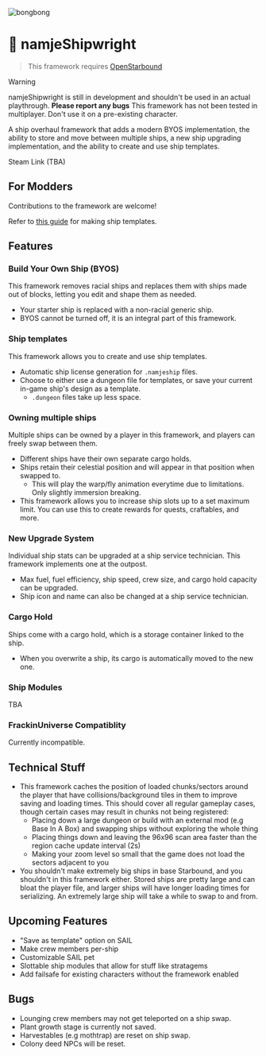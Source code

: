 ![bongbong](https://i.imgur.com/FN9fjwi.gif)
# 🚀 namjeShipwright
> This framework requires [OpenStarbound](https://github.com/OpenStarbound/OpenStarbound)

> [!WARNING]
> namjeShipwright is still in development and shouldn't be used in an actual playthrough. **Please report any bugs**
> This framework has not been tested in multiplayer.
> Don't use it on a pre-existing character.

A ship overhaul framework that adds a modern BYOS implementation, the ability to store and move between multiple ships, a new ship upgrading implementation, and the ability to create and use ship templates.

Steam Link (TBA)

## For Modders
Contributions to the framework are welcome!

Refer to [this guide](https://github.com/namje0/namje_shipwright/blob/main/namje_ships/making_ships.md) for making ship templates.

## Features
### Build Your Own Ship (BYOS)
This framework removes racial ships and replaces them with ships made out of blocks, letting you edit and shape them as needed.
- Your starter ship is replaced with a non-racial generic ship.
- BYOS cannot be turned off, it is an integral part of this framework.
### Ship templates
This framework allows you to create and use ship templates.
- Automatic ship license generation for `.namjeship` files.
- Choose to either use a dungeon file for templates, or save your current in-game ship's design as a template.
    - `.dungeon` files take up less space.
### Owning multiple ships
Multiple ships can be owned by a player in this framework, and players can freely swap between them.
- Different ships have their own separate cargo holds.
- Ships retain their celestial position and will appear in that position when swapped to.
    - This will play the warp/fly animation everytime due to limitations. Only slightly immersion breaking.
- This framework allows you to increase ship slots up to a set maximum limit. You can use this to create rewards for quests, craftables, and more.
### New Upgrade System
Individual ship stats can be upgraded at a ship service technician. This framework implements one at the outpost.
- Max fuel, fuel efficiency, ship speed, crew size, and cargo hold capacity can be upgraded.
- Ship icon and name can also be changed at a ship service technician.
### Cargo Hold
Ships come with a cargo hold, which is a storage container linked to the ship.
- When you overwrite a ship, its cargo is automatically moved to the new one.
### Ship Modules
TBA
### FrackinUniverse Compatiblity
Currently incompatible.

## Technical Stuff
- This framework caches the position of loaded chunks/sectors around the player that have collisions/background tiles in them to improve saving and loading times. This should cover all regular gameplay cases, though certain cases may result in chunks not being registered:
    - Placing down a large dungeon or build with an external mod (e.g Base In A Box) and swapping ships without exploring the whole thing
    - Placing things down and leaving the 96x96 scan area faster than the region cache update interval (2s)
    - Making your zoom level so small that the game does not load the sectors adjacent to you
- You shouldn't make extremely big ships in base Starbound, and you shouldn't in this framework either. Stored ships are pretty large and can bloat the player file, and larger ships will have longer loading times for serializing. An extremely large ship will take a while to swap to and from.

## Upcoming Features
- "Save as template" option on SAIL
- Make crew members per-ship
- Customizable SAIL pet
- Slottable ship modules that allow for stuff like stratagems
- Add failsafe for existing characters without the framework enabled

## Bugs
- Lounging crew members may not get teleported on a ship swap.
- Plant growth stage is currently not saved.
- Harvestables (e.g mothtrap) are reset on ship swap.
- Colony deed NPCs will be reset.